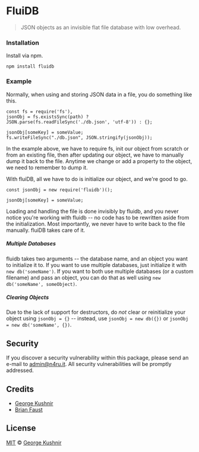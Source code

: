 # FluiDB

> JSON objects as an invisible flat file database with low overhead.

### Installation

Install via npm.

`npm install fluidb`

### Example

Normally, when using and storing JSON data in a file, you do something like this.

```
const fs = require('fs'),
jsonObj = fs.existsSync(path) ? JSON.parse(fs.readFileSync('./db.json', 'utf-8')) : {};

jsonObj[someKey] = someValue;
fs.writeFileSync("./db.json", JSON.stringify(jsonObj));
```

In the example above, we have to require fs, init our object from scratch or from an existing file, then after updating our object, we have to manually dump it back to the file. Anytime we change or add a property to the object, we need to remember to dump it.

With fluiDB, all we have to do is initialize our object, and we're good to go.

```
const jsonObj = new require('fluidb')();

jsonObj[someKey] = someValue;
```

Loading and handling the file is done invisibly by fluidb, and you never notice you're working with fluidb -- no code has to be rewritten aside from the initialization.  Most importantly, we never have to write back to the file manually. fluiDB takes care of it.

##### Multiple Databases

fluidb takes two arguments -- the database name, and an object you want to initialize it to. If you want to use multiple databases, just initialize it with `new db('someName')`. If you want to both use multiple databases (or a custom filename) and pass an object, you can do that as well using `new db('someName', someObject)`.

##### Clearing Objects
Due to the lack of support for destructors, do *not* clear or reinitialize your object using `jsonObj = {}` -- instead, use `jsonObj = new db({})` or `jsonObj = new db('someName', {})`. 

## Security

If you discover a security vulnerability within this package, please send an e-mail to admin@n4ru.it. All security vulnerabilities will be promptly addressed.

## Credits

- [George Kushnir](https://github.com/n4ru)
- [Brian Faust](https://github.com/faustbrian)

## License

[MIT](LICENSE) © [George Kushnir](https://n4ru.it)
